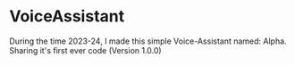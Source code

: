 # VoiceAssistant
During the time 2023-24, I made this simple Voice-Assistant named: Alpha. Sharing it's first ever code (Version 1.0.0)
